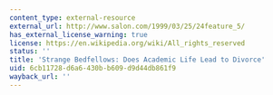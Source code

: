 ```yaml
---
content_type: external-resource
external_url: http://www.salon.com/1999/03/25/24feature_5/
has_external_license_warning: true
license: https://en.wikipedia.org/wiki/All_rights_reserved
status: ''
title: 'Strange Bedfellows: Does Academic Life Lead to Divorce'
uid: 6cb11728-d6a6-430b-b609-d9d44db861f9
wayback_url: ''
---
```

